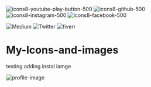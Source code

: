 ![icons8-youtube-play-button-500](https://user-images.githubusercontent.com/66181793/131223988-882d53a0-4882-468f-9bd7-46b46466baae.png)
![icons8-github-500](https://user-images.githubusercontent.com/66181793/131223930-9fd2bfc7-9c43-465d-a057-55f3292f3b2b.png)
![icons8-instagram-500](https://user-images.githubusercontent.com/66181793/131223931-32d84c10-88b4-4cd6-8eb8-89f06c3b5b51.png)
![icons8-facebook-500](https://user-images.githubusercontent.com/66181793/131223933-52e845b7-b3fd-4745-b546-1d8fa32fb701.png)

![Medium](https://user-images.githubusercontent.com/66181793/147751274-978466e3-c909-4402-8d22-4a5232910946.png)
![Twitter](https://user-images.githubusercontent.com/66181793/147751395-e78483e1-77b1-4a4b-87fd-580f7031bc8f.png)
![fiverr](https://user-images.githubusercontent.com/66181793/163767548-9a68e1c1-341a-4b07-9e35-042c35694c08.png)

# My-Icons-and-images

testing 
adding instal iamge

![profile-image](https://github.com/user-attachments/assets/8acee0eb-2fe1-49b8-a007-56fdebeb5a9f)

